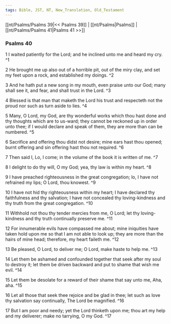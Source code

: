 ```yaml
---
tags: Bible, JST, NT, New_Translation, Old_Testament
---
```


[[nt/Psalms/Psalms 39|<< Psalms 39]] | [[nt/Psalms|Psalms]] | [[nt/Psalms/Psalms 41|Psalms 41 >>]]

### Psalms 40

1 I waited patiently for the Lord; and he inclined unto me and heard my cry.  ^1

2 He brought me up also out of a horrible pit, out of the miry clay, and set my feet upon a rock, and established my doings.  ^2

3 And he hath put a new song in my mouth, even praise unto our God; many shall see it, and fear, and shall trust in the Lord.  ^3

4 Blessed is that man that maketh the Lord his trust and respecteth not the proud nor such as turn aside to lies.  ^4

5 Many, O Lord, my God, are thy wonderful works which thou hast done and thy thoughts which are to us-ward; they cannot be reckoned up in order unto thee; if I would declare and speak of them, they are more than can be numbered.  ^5

6 Sacrifice and offering thou didst not desire; mine ears hast thou opened; burnt offering and sin offering hast thou not required.  ^6

7 Then said I, Lo, I come; in the volume of the book it is written of me.  ^7

8 I delight to do thy will, O my God; yea, thy law is within my heart.  ^8

9 I have preached righteousness in the great congregation; lo, I have not refrained my lips; O Lord, thou knowest.  ^9

10 I have not hid thy righteousness within my heart; I have declared thy faithfulness and thy salvation; I have not concealed thy loving-kindness and thy truth from the great congregation.  ^10

11 Withhold not thou thy tender mercies from me, O Lord; let thy loving-kindness and thy truth continually preserve me.  ^11

12 For innumerable evils have compassed me about; mine iniquities have taken hold upon me so that I am not able to look up; they are more than the hairs of mine head; therefore, my heart faileth me.  ^12

13 Be pleased, O Lord, to deliver me; O Lord, make haste to help me.  ^13

14 Let them be ashamed and confounded together that seek after my soul to destroy it; let them be driven backward and put to shame that wish me evil.  ^14

15 Let them be desolate for a reward of their shame that say unto me, Aha, aha.  ^15

16 Let all those that seek thee rejoice and be glad in thee; let such as love thy salvation say continually, The Lord be magnified.  ^16

17 But I am poor and needy; yet the Lord thinketh upon me; thou art my help and my deliverer; make no tarrying, O my God.  ^17

 
